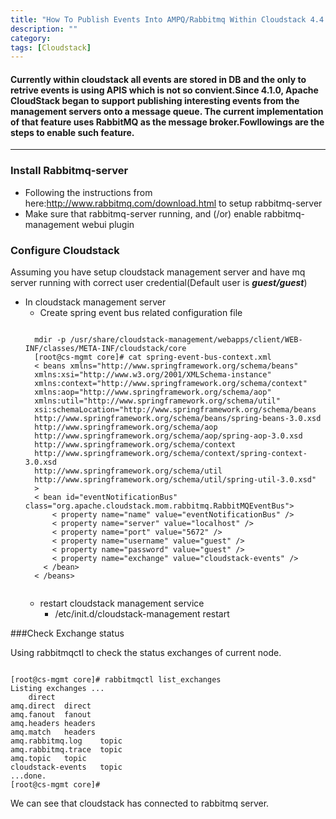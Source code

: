 ```yaml
---
title: "How To Publish Events Into AMPQ/Rabbitmq Within Cloudstack 4.4.1"
description: ""
category: 
tags: [Cloudstack]
---
```


#### Currently within cloudstack all events are stored in DB and the only to retrive events is using APIS which is not so convient.Since 4.1.0, Apache CloudStack began to support publishing interesting events from the management servers onto a message queue. The current implementation of that feature uses RabbitMQ as the message broker.Fowllowings are the steps to enable such feature.

<!-- more -->

---

### Install Rabbitmq-server


- Following the instructions from here:http://www.rabbitmq.com/download.html to setup rabbitmq-server
- Make sure that rabbitmq-server running, and (/or) enable rabbitmq-management webui plugin

### Configure Cloudstack
Assuming you have setup cloudstack management server and have mq server running with correct user credential(Default user is ***guest/guest***)

- In cloudstack management server 
	- Create spring event bus related configuration file
	<pre><code>
	mdir -p /usr/share/cloudstack-management/webapps/client/WEB-INF/classes/META-INF/cloudstack/core
	[root@cs-mgmt core]# cat spring-event-bus-context.xml
	< beans xmlns="http://www.springframework.org/schema/beans"
	xmlns:xsi="http://www.w3.org/2001/XMLSchema-instance"
	xmlns:context="http://www.springframework.org/schema/context"
	xmlns:aop="http://www.springframework.org/schema/aop"
	xmlns:util="http://www.springframework.org/schema/util"	
	xsi:schemaLocation="http://www.springframework.org/schema/beans
	http://www.springframework.org/schema/beans/spring-beans-3.0.xsd
	http://www.springframework.org/schema/aop
	http://www.springframework.org/schema/aop/spring-aop-3.0.xsd
	http://www.springframework.org/schema/context
	http://www.springframework.org/schema/context/spring-context-3.0.xsd
	http://www.springframework.org/schema/util
	http://www.springframework.org/schema/util/spring-util-3.0.xsd"
	>
	< bean id="eventNotificationBus" class="org.apache.cloudstack.mom.rabbitmq.RabbitMQEventBus">
	    < property name="name" value="eventNotificationBus" />
	    < property name="server" value="localhost" />
	    < property name="port" value="5672" />
	    < property name="username" value="guest" />
	    < property name="password" value="guest" />
	    < property name="exchange" value="cloudstack-events" />
	  < /bean>
	< /beans>
	</code></pre>
	- restart cloudstack management service
		- /etc/init.d/cloudstack-management restart

###Check Exchange status

Using rabbitmqctl to check the status exchanges of current node.
    
<pre><code>
[root@cs-mgmt core]# rabbitmqctl list_exchanges
Listing exchanges ...
	direct
amq.direct	direct
amq.fanout	fanout
amq.headers	headers
amq.match	headers
amq.rabbitmq.log	topic
amq.rabbitmq.trace	topic
amq.topic	topic
cloudstack-events	topic
...done.
[root@cs-mgmt core]# 
</code></pre>

We can see that cloudstack has connected to rabbitmq server.
